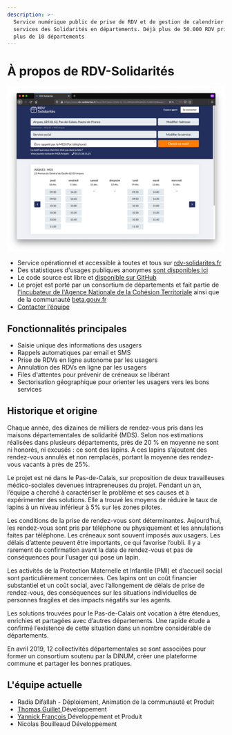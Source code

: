 ```yaml
---
description: >-
  Service numérique public de prise de RDV et de gestion de calendrier pour les
  services des Solidarités en départements. Déjà plus de 50.000 RDV pris dans
  plus de 10 départements
---
```


# À propos de RDV-Solidarités

![Prise de RDV autonome d&apos;un usager sur RDV-Solidarit&#xE9;s](../../.gitbook/assets/screenshot_2020-12-08_at_18.11.54%20%281%29.png)

* Service opérationnel et accessible à toutes et tous sur [rdv-solidarites.fr](https://www.rdv-solidarites.fr)
* Des statistiques d'usages publiques anonymes [sont disponibles ici](https://www.rdv-solidarites.fr/stats/)
* Le code source est libre et [disponible sur GitHub](https://github.com/betagouv/rdv-solidarites.fr/)
* Le projet est porté par un consortium de départements et fait partie de [l'incubateur de l'Agence Nationale de la Cohésion Territoriale](https://incubateur.anct.gouv.fr/) ainsi que de la communauté [beta.gouv.fr](https://beta.gouv.fr) 
* [Contacter l’équipe](mailto:contact@rdv-solidarites.fr?subject=RDV%20Solidarit%C3%A9s%20%28anciennement%20Lapins%29%20sur%20beta.gouv.fr)

## Fonctionnalités principales <a id="des-milliers-de-lapins-dans-les-maisons-d&#xE9;partementales-de-solidarit&#xE9;-"></a>

* Saisie unique des informations des usagers 
* Rappels automatiques par email et SMS
* Prise de RDVs en ligne autonome par les usagers
* Annulation des RDVs en ligne par les usagers
* Files d'attentes pour prévenir de créneaux se libérant
* Sectorisation géographique pour orienter les usagers vers les bons services

## Historique et origine <a id="des-milliers-de-lapins-dans-les-maisons-d&#xE9;partementales-de-solidarit&#xE9;-"></a>

Chaque année, des dizaines de milliers de rendez-vous pris dans les maisons départementales de solidarité \(MDS\). Selon nos estimations réalisées dans plusieurs départements, près de 20 % en moyenne ne sont ni honorés, ni excusés : ce sont des lapins. A ces lapins s’ajoutent des rendez-vous annulés et non remplacés, portant la moyenne des rendez-vous vacants à près de 25%.

Le projet est né dans le Pas-de-Calais, sur proposition de deux travailleuses médico-sociales devenues intrapreneuses du projet. Pendant un an, l’équipe a cherché à caractériser le problème et ses causes et à expérimenter des solutions. Elle a trouvé les moyens de réduire le taux de lapins à un niveau inférieur à 5% sur les zones pilotes.

Les conditions de la prise de rendez-vous sont déterminantes. Aujourd’hui, les rendez-vous sont pris par téléphone ou physiquement et les annulations faites par téléphone. Les créneaux sont souvent imposés aux usagers. Les délais d’attente peuvent être importants, ce qui favorise l’oubli. Il y a rarement de confirmation avant la date de rendez-vous et pas de conséquences pour l’usager qui pose un lapin.

Les activités de la Protection Maternelle et Infantile \(PMI\) et d’accueil social sont particulièrement concernées. Ces lapins ont un coût financier substantiel et un coût social, avec l’allongement de délais de prise de rendez-vous, des conséquences sur les situations individuelles de personnes fragiles et des impacts négatifs sur les agents.

Les solutions trouvées pour le Pas-de-Calais ont vocation à être étendues, enrichies et partagées avec d’autres départements. Une rapide étude a confirmé l’existence de cette situation dans un nombre considérable de départements.

En avril 2019, 12 collectivités départementales se sont associées pour former un consortium soutenu par la DINUM, créer une plateforme commune et partager les bonnes pratiques.

## L'équipe actuelle

* Radia Difallah - Déploiement, Animation de la communauté et Produit
* [Thomas Guillet ](https://palya.fr/)Développement
* [Yannick François ](https://elsif.fr)Développement et Produit
* Nicolas Bouilleaud Développement

